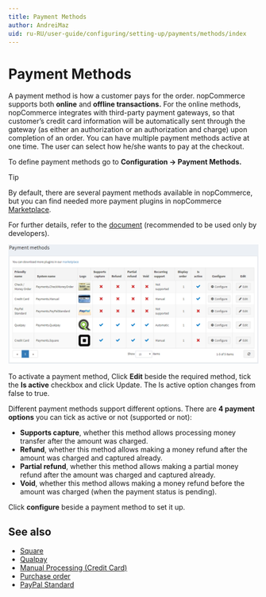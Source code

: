 ```yaml
---
title: Payment Methods
author: AndreiMaz
uid: ru-RU/user-guide/configuring/setting-up/payments/methods/index
---
```

# Payment Methods

A payment method is how a customer pays for the order. nopCommerce supports both **online** and **offline transactions.** For the online methods, nopCommerce integrates with third-party payment gateways, so that customer’s credit card information will be automatically sent through the gateway (as either an authorization or an authorization and charge) upon completion of an order. You can have multiple payment methods active at one time. The user can select how he/she wants to pay at the checkout.

To define payment methods go to **Configuration →  Payment Methods.**

> [!TIP]
> By default, there are several payment methods available in nopCommerce, but you can find needed more payment plugins in nopCommerce [Marketplace](https://www.nopcommerce.com/marketplace.aspx).

For further details, refer to the [document](xref:ru-RU/developer/plugins/payment-method) (recommended to be used only by developers).

![methods](_static/index/methods.png)

To activate a payment method, Click **Edit** beside the required method, tick the **Is active** checkbox and click Update. The Is active option changes from false to true.

 Different payment methods support different options. There are **4 payment options** you can tick as active or not (supported or not):

* **Supports capture**, whether this method allows processing money transfer after the amount was charged.
* **Refund**, whether this method allows making a money refund after the amount was charged and captured already.
* **Partial refund**, whether this method allows making a partial money refund after the amount was charged and captured already.
* **Void**, whether this method allows making a money refund before the amount was charged (when the payment status is pending).

Click **configure** beside a payment method to set it up.

## See also

* [Square](xref:ru-RU/user-guide/configuring/setting-up/payments/methods/square)
* [Qualpay](xref:ru-RU/user-guide/configuring/setting-up/payments/methods/qualpay)
* [Manual Processing (Credit Card)](xref:ru-RU/user-guide/configuring/setting-up/payments/methods/manual-processing)
* [Purchase order](xref:ru-RU/user-guide/configuring/setting-up/payments/methods/purchase-order)
* [PayPal Standard](xref:ru-RU/user-guide/configuring/setting-up/payments/methods/paypal-standard)

